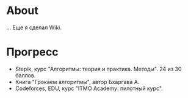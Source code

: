 # About
... Еще я сделал Wiki.
# Прогресс
- Stepik, курс "Алгоритмы: теория и практика. Методы". 24 из 30 баллов.
- Книга "Грокаем алгоритмы", автор Бхаргава А.
- Codeforces, EDU, курс "ITMO Academy: пилотный курс".
